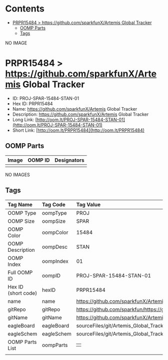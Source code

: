 



Contents
========

* [PRPR15484 > https://github.com/sparkfunX/Artemis Global Tracker](#prpr15484--httpsgithubcomsparkfunxartemis-global-tracker)
	* [OOMP Parts](#oomp-parts)
	* [Tags](#tags)
  
NO IMAGE  
# PRPR15484 > https://github.com/sparkfunX/Artemis Global Tracker

- ID: PROJ-SPAR-15484-STAN-01
- Hex ID: PRPR15484
- Name: https://github.com/sparkfunX/Artemis Global Tracker
- Description: https://github.com/sparkfunX/Artemis Global Tracker
- Long Link: [http://oom.lt/PROJ-SPAR-15484-STAN-01](http://oom.lt/PROJ-SPAR-15484-STAN-01)
- Short Link: [http://oom.lt/PRPR15484](http://oom.lt/PRPR15484)

## OOMP Parts
  

|Image|OOMP ID|Designators|
| :--- | :--- | :--- |
||||
  
NO IMAGES  
## Tags
  

|Tag Name|Tag Code|Tag Value|
| :--- | :--- | :--- |
|OOMP Type|oompType|PROJ|
|OOMP Size|oompSize|SPAR|
|OOMP Color|oompColor|15484|
|OOMP Description|oompDesc|STAN|
|OOMP Index|oompIndex|01|
|Full OOMP ID|oompID|PROJ-SPAR-15484-STAN-01|
|Hex ID (short code)|hexID|PRPR15484|
|name|name|https://github.com/sparkfunX/Artemis Global Tracker|
|gitRepo|gitRepo|https://github.com/sparkfun/https://github.com/sparkfunX/Artemis_Global_Tracker|
|gitName|gitName|https://github.com/sparkfunX/Artemis_Global_Tracker|
|eagleBoard|eagleBoard|sourceFiles/git/Artemis_Global_Tracker/Hardware/Artemis_Global_Tracker.brd|
|eagleSchem|eagleSchem|sourceFiles/git/Artemis_Global_Tracker/Hardware/Artemis_Global_Tracker.sch|
|OOMP Parts List|oompParts|<table><tr><td></td></tr></table>|
||||
